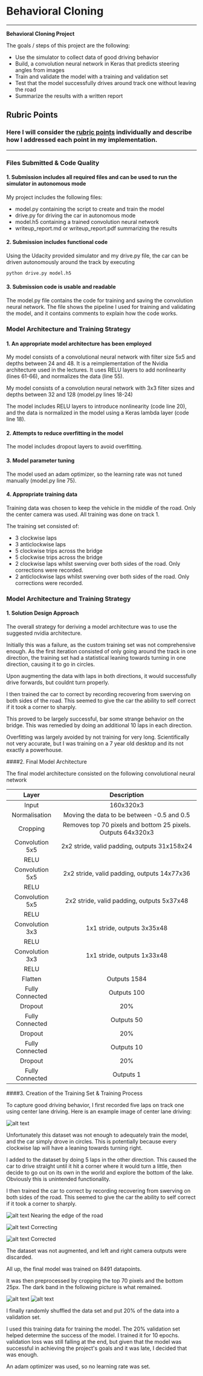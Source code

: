 # **Behavioral Cloning**

---

**Behavioral Cloning Project**

The goals / steps of this project are the following:
* Use the simulator to collect data of good driving behavior
* Build, a convolution neural network in Keras that predicts steering angles from images
* Train and validate the model with a training and validation set
* Test that the model successfully drives around track one without leaving the road
* Summarize the results with a written report


[//]: # (Image References)

[center_driving_image]: ./examples/center_driving.jpg "Center Driving"
[recovery_1]: ./examples/recovery_1.jpg "Oh no"
[recovery_2]: ./examples/recovery_2.jpg "Oh no"
[recovery_3]: ./examples/recovery_3.jpg "Oh no"
[input]: ./examples/input.png "Input"
[output]: ./examples/output.png "Output"

## Rubric Points
### Here I will consider the [rubric points](https://review.udacity.com/#!/rubrics/432/view) individually and describe how I addressed each point in my implementation.  

---
### Files Submitted & Code Quality

#### 1. Submission includes all required files and can be used to run the simulator in autonomous mode

My project includes the following files:
* model.py containing the script to create and train the model
* drive.py for driving the car in autonomous mode
* model.h5 containing a trained convolution neural network
* writeup_report.md or writeup_report.pdf summarizing the results

#### 2. Submission includes functional code
Using the Udacity provided simulator and my drive.py file, the car can be driven autonomously around the track by executing
```sh
python drive.py model.h5
```

#### 3. Submission code is usable and readable

The model.py file contains the code for training and saving the convolution neural network. The file shows the pipeline I used for training and validating the model, and it contains comments to explain how the code works.

### Model Architecture and Training Strategy

#### 1. An appropriate model architecture has been employed

My model consists of a convolutional neural network with filter size 5x5 and depths between 24 and 48. It is a reimplementation of the Nvidia architecture used in the lectures. It uses RELU layers to add nonlinearity (lines 61-66), and normalizes the data (line 55).

My model consists of a convolution neural network with 3x3 filter sizes and depths between 32 and 128 (model.py lines 18-24)

The model includes RELU layers to introduce nonlinearity (code line 20), and the data is normalized in the model using a Keras lambda layer (code line 18).

#### 2. Attempts to reduce overfitting in the model

The model includes dropout layers to avoid overfitting.

#### 3. Model parameter tuning

The model used an adam optimizer, so the learning rate was not tuned manually (model.py line 75).

#### 4. Appropriate training data

Training data was chosen to keep the vehicle in the middle of the road. Only the center camera was used. All training was done on track 1.

The training set consisted of:
- 3 clockwise laps
- 3 anticlockwise laps
- 5 clockwise trips across the bridge
- 5 clockwise trips across the bridge
- 2 clockwise laps whilst swerving over both sides of the road. Only corrections were recorded.
- 2 anticlockwise laps whilst swerving over both sides of the road. Only corrections were recorded.


### Model Architecture and Training Strategy

#### 1. Solution Design Approach

The overall strategy for deriving a model architecture was to use the suggested nvidia architecture.

Initially this was a failure, as the custom training set was not comprehensive enough. As the first iteration consisted of only going around the track in one direction, the training set had a statistical leaning towards turning in one direction, causing it to go in circles.

Upon augmenting the data with laps in both directions, it would successfully drive forwards, but couldnt turn properly.

I then trained the car to correct by recording recovering from swerving on both sides of the road. This seemed to give the car the ability to self correct if it took a corner to sharply.

This proved to be largely successful, bar some strange behavior on the bridge. This was remedied by doing an additional 10 laps in each direction.

Overfitting was largely avoided by not training for very long. Scientifically not very accurate, but I was training on a 7 year old desktop and its not exactly a powerhouse.

####2. Final Model Architecture

The final model architecture consisted on the following convolutional neural network

| Layer         		|     Description	        					|
|:---------------------:|:---------------------------------------------:|
| Input | 160x320x3 |
| Normalisation         		| Moving the data to be between -0.5 and 0.5|
| Cropping | Removes top 70 pixels and bottom 25 pixels. Outputs 64x320x3 |
| Convolution 5x5 | 2x2 stride, valid padding, outputs 31x158x24 |
| RELU |  |
| Convolution 5x5 | 2x2 stride, valid padding, outputs 14x77x36 |
| RELU |  |
| Convolution 5x5 | 2x2 stride, valid padding, outputs 5x37x48 |
| RELU |  |
| Convolution 3x3 | 1x1 stride, outputs 3x35x48 |
| RELU |  |
| Convolution 3x3 | 1x1 stride, outputs 1x33x48 |
| RELU |  |
| Flatten | Outputs 1584|
| Fully Connected | Outputs 100 |
| Dropout | 20% |
| Fully Connected | Outputs 50 |
| Dropout | 20% |
| Fully Connected | Outputs 10 |
| Dropout | 20% |
| Fully Connected | Outputs 1 |

####3. Creation of the Training Set & Training Process

To capture good driving behavior, I first recorded five laps on track one using center lane driving. Here is an example image of center lane driving:

![alt text][center_driving_image]

Unfortunately this dataset was not enough to adequately train the model, and the car simply drove in circles. This is potentially because every clockwise lap will have a leaning towards turning right.

I added to the dataset by doing 5 laps in the other direction. This caused the car to drive straight until it hit a corner where it would turn a little, then decide to go out on its own in the world and explore the bottom of the lake. Obviously this is unintended functionality.

I then trained the car to correct by recording recovering from swerving on both sides of the road. This seemed to give the car the ability to self correct if it took a corner to sharply.

![alt text][recovery_1]
Nearing the edge of the road

![alt text][recovery_2]
Correcting

![alt text][recovery_3]
Corrected

The dataset was not augmented, and left and right camera outputs were discarded.

All up, the final model was trained on 8491 datapoints.

It was then preprocessed by cropping the top 70 pixels and the bottom 25px. The dark band in the following picture is what remained.

![alt text][input]
![alt text][output]

I finally randomly shuffled the data set and put 20% of the data into a validation set.

I used this training data for training the model. The 20% validation set helped determine the success of the model. I trained it for 10 epochs. validation loss was still falling at the end, but given that the model was successful in achieving the project's goals and it was late, I decided that was enough.

An adam optimizer was used, so no learning rate was set.
